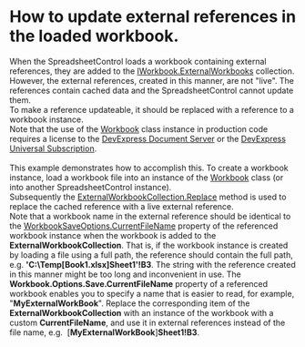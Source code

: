# How to update external references in the loaded workbook.


When the SpreadsheetControl loads a workbook containing external references, they are added to the <a href="http://help.devexpress.com/#CoreLibraries/DevExpressSpreadsheetIWorkbook_ExternalWorkbookstopic">IWorkbook.ExternalWorkbooks</a> collection. However, the external references, created in this manner, are not "live". The references contain cached data and the SpreadsheetControl cannot update them.<br />To make a reference updateable, it should be replaced with a reference to a workbook instance. <br />Note that the use of the <a href="http://help.devexpress.com/#DocumentServer/clsDevExpressSpreadsheetWorkbooktopic">Workbook</a> class instance in production code requires a license to the <a href="https://www.devexpress.com/Products/NET/Document-Server/">DevExpress Document Server</a> or the <a href="https://www.devexpress.com/Products/NET/Document-Server/pricing.xml">DevExpress Universal Subscription</a>. <br /><br />This example demonstrates how to accomplish this. To create a workbook instance, load a workbook file into an instance of the <a href="http://help.devexpress.com/#DocumentServer/clsDevExpressSpreadsheetWorkbooktopic">Workbook</a> class (or into another SpreadsheetControl instance). <br />Subsequently the <a href="http://help.devexpress.com/#CoreLibraries/DevExpressSpreadsheetExternalWorkbookCollection_Replacetopic">ExternalWorkbookCollection.Replace</a> method is used to replace the cached reference with a live external reference.<br />Note that a workbook name in the external reference should be identical to the <a href="http://help.devexpress.com/#CoreLibraries/DevExpressXtraSpreadsheetWorkbookSaveOptions_CurrentFileNametopic">WorkbookSaveOptions.CurrentFileName</a> property of the referenced workbook instance when the workbook is added to the <strong>ExternalWorkbookCollection</strong>. That is, if the workbook instance is created by loading a file using a full path, the reference should contain the full path, e.g. <strong>'C:\Temp\[Book1.xlsx]Sheet1'!B3</strong>. The string with the reference created in this manner might be too long and inconvenient in use. The <strong>Workbook.Options.Save.CurrentFileName</strong> property of a referenced workbook enables you to specify a name that is easier to read, for example, "<strong>MyExternalWorkBook</strong>". Replace the corresponding item of the <strong>ExternalWorkbookCollection</strong> with an instance of the workbook with a custom <strong>CurrentFileName</strong>, and use it in external references instead of the file name, e.g.  [<strong>MyExternalWorkBook</strong>]<strong>Sheet1!B3</strong>.

<br/>


